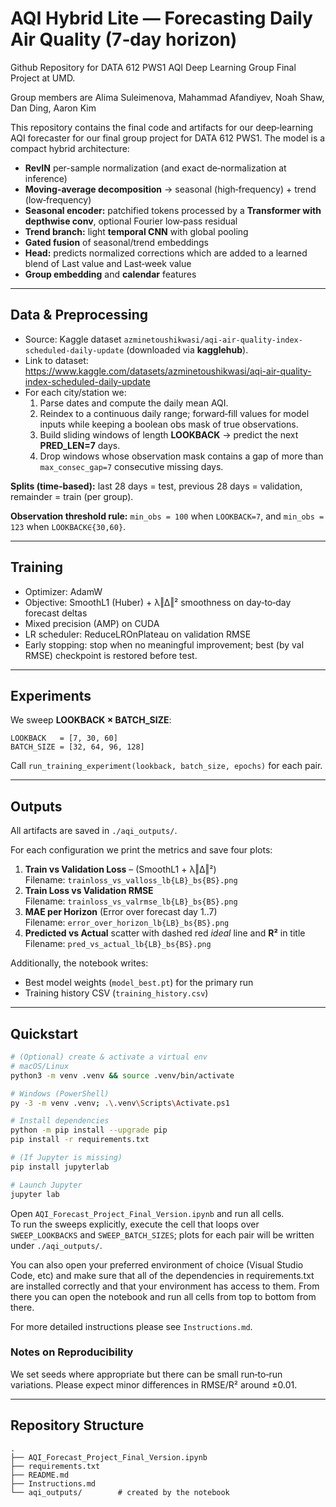 # AQI Hybrid Lite — Forecasting Daily Air Quality (7‑day horizon)

Github Repository for DATA 612 PWS1 AQI Deep Learning Group Final Project at UMD.

Group members are Alima Suleimenova, Mahammad Afandiyev, Noah Shaw, Dan Ding, Aaron Kim

This repository contains the final code and artifacts for our deep‑learning AQI forecaster for our final group project for DATA 612 PWS1.
The model is a compact hybrid architecture:

- **RevIN** per-sample normalization (and exact de‑normalization at inference)
- **Moving-average decomposition** → seasonal (high‑frequency) + trend (low‑frequency)
- **Seasonal encoder:** patchified tokens processed by a **Transformer with depthwise conv**, optional Fourier low‑pass residual
- **Trend branch:** light **temporal CNN** with global pooling
- **Gated fusion** of seasonal/trend embeddings
- **Head:** predicts normalized corrections which are added to a learned blend of Last value and Last‑week value
- **Group embedding** and **calendar** features

---

## Data & Preprocessing

- Source: Kaggle dataset `azminetoushikwasi/aqi-air-quality-index-scheduled-daily-update` (downloaded via **kagglehub**).
- Link to dataset: https://www.kaggle.com/datasets/azminetoushikwasi/aqi-air-quality-index-scheduled-daily-update
- For each city/station we:
  1. Parse dates and compute the daily mean AQI.
  2. Reindex to a continuous daily range; forward‑fill values for model inputs while keeping a boolean obs mask of true observations.
  3. Build sliding windows of length **LOOKBACK** → predict the next **PRED_LEN=7** days.
  4. Drop windows whose observation mask contains a gap of more than `max_consec_gap=7` consecutive missing days.

**Splits (time‑based):** last 28 days = test, previous 28 days = validation, remainder = train (per group).

**Observation threshold rule:** `min_obs = 100` when `LOOKBACK=7`, and `min_obs = 123` when `LOOKBACK∈{30,60}`.

---

## Training

- Optimizer: AdamW
- Objective: SmoothL1 (Huber) + λ‖Δ‖² smoothness on day‑to‑day forecast deltas
- Mixed precision (AMP) on CUDA
- LR scheduler: ReduceLROnPlateau on validation RMSE
- Early stopping: stop when no meaningful improvement; best (by val RMSE) checkpoint is restored before test.

---

## Experiments

We sweep **LOOKBACK × BATCH_SIZE**:

```
LOOKBACK   = [7, 30, 60]
BATCH_SIZE = [32, 64, 96, 128]
```

Call `run_training_experiment(lookback, batch_size, epochs)` for each pair.

---

## Outputs

All artifacts are saved in `./aqi_outputs/`.

For each configuration we print the metrics and save four plots:

1. **Train vs Validation Loss** – (SmoothL1 + λ‖Δ‖²)  
   Filename: `trainloss_vs_valloss_lb{LB}_bs{BS}.png`
2. **Train Loss vs Validation RMSE**  
   Filename: `trainloss_vs_valrmse_lb{LB}_bs{BS}.png`
3. **MAE per Horizon** (Error over forecast day 1..7)  
   Filename: `error_over_horizon_lb{LB}_bs{BS}.png`
4. **Predicted vs Actual** scatter with dashed red *ideal* line and **R²** in title  
   Filename: `pred_vs_actual_lb{LB}_bs{BS}.png`

Additionally, the notebook writes:
- Best model weights (`model_best.pt`) for the primary run
- Training history CSV (`training_history.csv`)

---

## Quickstart

```bash
# (Optional) create & activate a virtual env
# macOS/Linux
python3 -m venv .venv && source .venv/bin/activate

# Windows (PowerShell)
py -3 -m venv .venv; .\.venv\Scripts\Activate.ps1

# Install dependencies
python -m pip install --upgrade pip
pip install -r requirements.txt

# (If Jupyter is missing)
pip install jupyterlab

# Launch Jupyter
jupyter lab
```

Open `AQI_Forecast_Project_Final_Version.ipynb` and run all cells.  
To run the sweeps explicitly, execute the cell that loops over `SWEEP_LOOKBACKS` and `SWEEP_BATCH_SIZES`; plots for each pair will be written under `./aqi_outputs/`.

You can also open your preferred environment of choice (Visual Studio Code, etc) and make sure that all of the dependencies in requirements.txt are installed correctly and that your environment has access to them.
From there you can open the notebook and run all cells from top to bottom from there.

For more detailed instructions please see `Instructions.md`.

### Notes on Reproducibility
We set seeds where appropriate but there can be small run‑to‑run variations. Please expect minor differences in RMSE/R² around ±0.01.

---

## Repository Structure

```
.
├── AQI_Forecast_Project_Final_Version.ipynb
├── requirements.txt
├── README.md
├── Instructions.md
└── aqi_outputs/        # created by the notebook
```
